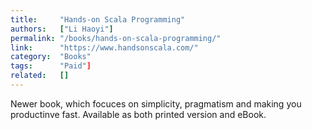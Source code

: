 ```yaml
---
title:     "Hands-on Scala Programming"
authors:   ["Li Haoyi"]
permalink: "/books/hands-on-scala-programming/"
link:      "https://www.handsonscala.com/"
category:  "Books"
tags:      "Paid"]
related:   []
---
```


Newer book, which focuces on simplicity, pragmatism and making you productinve fast. Available as both printed version and eBook.
